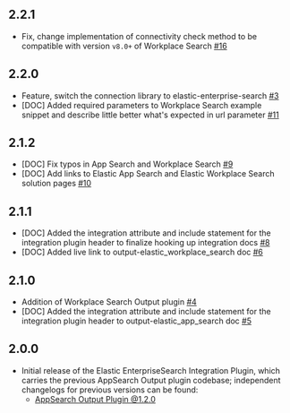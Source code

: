 ## 2.2.1
 - Fix, change implementation of connectivity check method to be compatible with version `v8.0+` of Workplace Search [#16](https://github.com/logstash-plugins/logstash-integration-elastic_enterprise_search/pull/16) 

## 2.2.0
 - Feature, switch the connection library to elastic-enterprise-search [#3](https://github.com/logstash-plugins/logstash-integration-elastic_enterprise_search/pull/3)
 - [DOC] Added required parameters to Workplace Search example snippet and describe little better what's expected in url parameter [#11](https://github.com/logstash-plugins/logstash-integration-elastic_enterprise_search/pull/11)

## 2.1.2
 - [DOC] Fix typos in App Search and Workplace Search [#9](https://github.com/logstash-plugins/logstash-integration-elastic_enterprise_search/pull/9)
 - [DOC] Add links to Elastic App Search and Elastic Workplace Search solution pages [#10](https://github.com/logstash-plugins/logstash-integration-elastic_enterprise_search/pull/9) 

## 2.1.1
 - [DOC] Added the integration attribute and include statement for the integration plugin header to finalize hooking up integration docs [#8](https://github.com/logstash-plugins/logstash-integration-elastic_enterprise_search/pull/8)
 - [DOC] Added live link to output-elastic_workplace_search doc [#6](https://github.com/logstash-plugins/logstash-integration-elastic_enterprise_search/pull/6)

## 2.1.0
 - Addition of Workplace Search Output plugin [#4](https://github.com/logstash-plugins/logstash-integration-elastic_enterprise_search/pull/4)
 - [DOC] Added the integration attribute and include statement for the integration plugin header to output-elastic_app_search doc [#5](https://github.com/logstash-plugins/logstash-integration-elastic_enterprise_search/pull/5)


## 2.0.0
 - Initial release of the Elastic EnterpriseSearch Integration Plugin, which carries the
   previous AppSearch Output plugin codebase; 
   independent changelogs for previous versions can be found:
    - [AppSearch Output Plugin @1.2.0](https://github.com/logstash-plugins/logstash-output-elastic_app_search/blob/v1.2.0/CHANGELOG.md)

